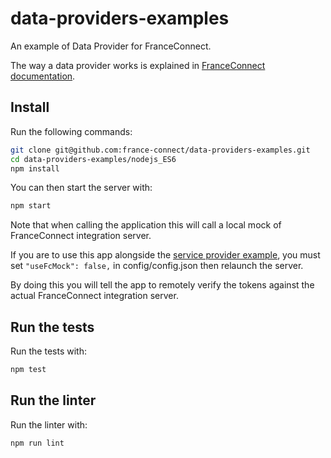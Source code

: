 # data-providers-examples

An example of Data Provider for FranceConnect.

The way a data provider works is explained in [FranceConnect documentation](https://partenaires.franceconnect.gouv.fr/fcp/fournisseur-donnees).

## Install

Run the following commands:

```bash
git clone git@github.com:france-connect/data-providers-examples.git
cd data-providers-examples/nodejs_ES6
npm install
```

You can then start the server with:

```bash
npm start
```

Note that when calling the application this will call a local mock of FranceConnect integration server.

If you are to use this app alongside the [service provider example](https://github.com/france-connect/identity-providers-examples/blob/master/NodeJSES6/data/database.csv),
you must set `"useFcMock": false,` in config/config.json then relaunch the server.

By doing this you will tell the app to remotely verify the tokens against the actual FranceConnect integration server.

## Run the tests

Run the tests with:
```bash
npm test
```

## Run the linter

Run the linter with:
```bash
npm run lint
```
